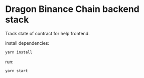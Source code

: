 # Dragon Binance Chain backend stack

Track state of contract for help frontend.

install dependencies:
```bash
yarn install
```

run:
```bash
yarn start
```
